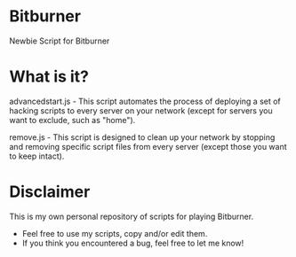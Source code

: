 # Bitburner
Newbie Script for Bitburner

# What is it?
advancedstart.js - This script automates the process of deploying a set of hacking scripts to every server on your network (except for servers you want to exclude, such as "home").

remove.js - This script is designed to clean up your network by stopping and removing specific script files from every server (except those you want to keep intact).

# Disclaimer

This is my own personal repository of scripts for playing Bitburner.

* Feel free to use my scripts, copy and/or edit them.
* If you think you encountered a bug, feel free to let me know!
